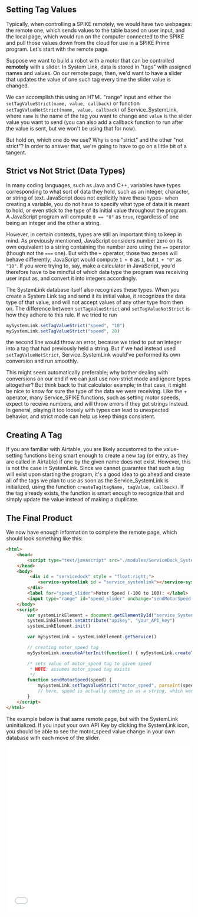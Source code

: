 ## Setting Tag Values
Typically, when controlling a SPIKE remotely, we would have two webpages: the remote one, which sends values to the table based on user input, and the local page, which would run on the computer connected to the SPIKE and pull those values down from the cloud for use in a SPIKE Prime program. Let's start with the remote page.

Suppose we want to build a robot with a motor that can be controlled **remotely** with a slider. In System Link, data is stored in "tags" with assigned names and values. On our remote page, then, we'd want to have a slider that updates the value of one such tag every time the slider value is changed.

We can accomplish this using an HTML "range" input and either the `setTagValueStrict(name, value, callback)` or function `setTagValueNotStrict(name, value, callback)` of Service_SystemLink, where `name` is the name of the tag you want to change and `value` is the slider value you want to send (you can also add a callback function to run after the value is sent, but we won't be using that for now). 

But hold on, which one do we use? Why is one "strict" and the other "not strict"? In order to answer that, we're going to have to go on a little bit of a tangent.

## Strict vs Not Strict (Data Types)
In many coding languages, such as Java and C++, variables have types corresponding to what sort of data they hold, such as an integer, character, or string of text. JavaScript does not explicitly have these types- when creating a variable, you do not have to specify what type of data it is meant to hold, or even stick to the type of its initial value throughout the program. A JavaScript program will compute `0 == "0"` as `true`, regardless of one being an integer and the other a string.

However, in certain contexts, types are still an important thing to keep in mind. As previously mentioned, JavaScript considers number zero on its own equivalent to a string containing the number zero using the `==` operator (though not the `===` one). But with the `+` operator, those two zeroes will behave differently; JavaScript would compute `1 + 0` as `1`, but `1 + "0"` as `"10"`. If you were trying to, say, make a calculator in JavaScript, you'd therefore have to be mindful of which data type the program was receiving user input as, and convert it into integers accordingly.

The SystemLink database itself also recognizes these types. When you create a System Link tag and send it its initial value, it recognizes the data type of that value, and will not accept values of any other type from then on. The difference between `setTagValueStrict` and `setTagValueNotStrict` is how they adhere to this rule. If we tried to run

```javascript
mySystemLink.setTagValueStrict("speed", "10")
mySystemLink.setTagValueStrict("speed", 20)
```

the second line would throw an error, because we tried to put an integer into a tag that had previously held a string. But if we had instead used `setTagValueNotStrict`, Service_SystemLink would've performed its own conversion and run smoothly.

This might seem automatically preferable; why bother dealing with conversions on our end if we can just use non-strict mode and ignore types altogether? But think back to that calculator example; in that case, it might be nice to know for sure the type of the data we were receiving. Like the + operator, many Service_SPIKE functions, such as setting motor speeds, expect to receive numbers, and will throw errors if they get strings instead. In general, playing it too loosely with types can lead to unexpected behavior, and strict mode can help us keep things consistent.

## Creating A Tag
If you are familiar with Airtable, you are likely accustomed to the value-setting functions being smart enough to create a new tag (or entry, as they are called in Airtable) if one by the given name does not exist. However, this is not the case in SystemLink. Since we cannot guarantee that such a tag will exist upon starting the program, it's a good idea to go ahead and create all of the tags we plan to use as soon as the Service_SystemLink is initialized, using the function `createTag(tagName, tagValue, callback)`. If the tag already exists, the function is smart enough to recognize that and simply update the value instead of making a duplicate.

## The Final Product
We now have enough information to complete the remote page, which should look something like this:

```html
<html>
    <head>
        <script type="text/javascript" src="./modules/ServiceDock_SystemLink.js"></script>
    </head>
    <body>
         <div id = "servicedock" style = "float:right;">
            <service-systemlink id = "service_systemlink"></service-systemlink>
        </div>
        <label for="speed_slider">Motor Speed (-100 to 100): </label>
        <input type="range" id="speed_slider" onchange="sendMotorSpeed(this.value)" min="-100" max="100">
    </body>
    <script>
        var systemLinkElement = document.getElementById("service_SystemLink")
        systemLinkElement.setAttribute("apikey", "your_API_key")
        systemLinkElement.init()

        var mySystemLink = systemLinkElement.getService()

        // creating motor_speed tag
        mySystemLink.executeAfterInit(function() { mySystemLink.createTag("motor_speed", 0) })

        /* sets value of motor_speed tag to given speed
         * NOTE: assumes motor_speed tag exists
         */
        function sendMotorSpeed(speed) {
            mySystemLink.setTagValueStrict("motor_speed", parseInt(speed)) 
            // here, speed is actually coming in as a string, which would be a problem when trying to send it into a motor, hence the use of the built-in JavaScript function "parseInt" to convert it into an integer
        }
    </script>
</html>
```

The example below is that same remote page, but with the SystemLink uninitialized. If you input your own API Key by clicking the SystemLink icon, you should be able to see the motor_speed value change in your own database with each move of the slider.

<iframe id="remote-example-result" width="100%" height="450" frameborder="0" src="servicedock_systemLinkSimpleRemote.html"></iframe>